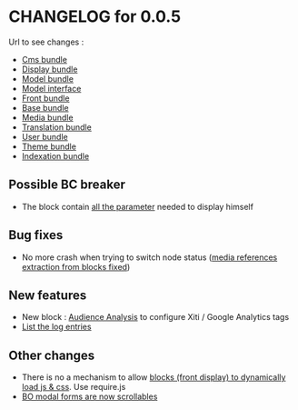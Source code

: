 # CHANGELOG for 0.0.5

Url to see changes : 

 - [Cms bundle](https://github.com/itkg/phporchestra-cms-bundle/compare/v0.0.4...v0.0.5)
 - [Display bundle](https://github.com/itkg/phporchestra-display-bundle/compare/v0.0.4...v0.0.5)
 - [Model bundle](https://github.com/itkg/phporchestra-model-bundle/compare/v0.0.4...v0.0.5)
 - [Model interface](https://github.com/itkg/phporchestra-model-interface/compare/v0.0.4...v0.0.5)
 - [Front bundle](https://github.com/itkg/phporchestra-front-bundle/compare/v0.0.4...v0.0.5)
 - [Base bundle](https://github.com/itkg/phporchestra-base-bundle/compare/v0.0.4...v0.0.5)
 - [Media bundle](https://github.com/itkg/phporchestra-media-bundle/compare/v0.0.4...v0.0.5)
 - [Translation bundle](https://github.com/itkg/phporchestra-translation-bundle/compare/v0.0.4...v0.0.5)
 - [User bundle](https://github.com/itkg/phporchestra-user-bundle/compare/v0.0.4...v0.0.5)
 - [Theme bundle](https://github.com/itkg/phporchestra-theme-bundle/compare/v0.0.4...v0.0.5)
 - [Indexation bundle](https://github.com/itkg/phporchestra-indexation-bundle/compare/v0.0.4...v0.0.5)

## Possible BC breaker
 - The block contain [all the parameter](https://trello.com/c/x89P1REE/496-5-5-etq-dev-je-peux-specifier-de-quel-parametre-a-besoin-mon-block) needed to display himself

## Bug fixes
 - No more crash when trying to switch node status ([media references extraction from blocks fixed](https://trello.com/c/OBiPxr5i/526-1-bo-extractreferencefromnodestrategy))

## New features

 - New block : [Audience Analysis](https://trello.com/c/llF7Qzlf/516-3-etq-ubo-je-peux-configurer-un-block-analytics-sachant-gerer-googleanalytics-et-xiti) to configure Xiti / Google Analytics tags
 - [List the log entries](https://trello.com/c/kRPVsEFZ/520-1-etq-ubo-je-peux-lister-toutes-les-entres-du-log)

## Other changes

 - There is no a mechanism to allow [blocks (front display) to dynamically load js & css](https://trello.com/c/r2XrWvl0/492-2-poc-requirejs-et-css). Use require.js
 - [BO modal forms are now scrollables](https://trello.com/c/c3lRsEwt/509-2-etq-ubo-lorsque-j-ajoute-un-media-dans-une-gallery-je-peux-toujours-scroller-la-modal)
